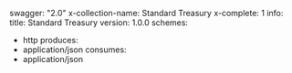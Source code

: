 swagger: "2.0"
x-collection-name: Standard Treasury
x-complete: 1
info:
  title: Standard Treasury
  version: 1.0.0
schemes:
- http
produces:
- application/json
consumes:
- application/json